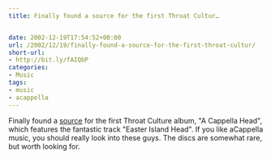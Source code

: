 ```yaml
---
title: Finally found a source for the first Throat Cultur…


date: 2002-12-19T17:54:52+00:00
url: /2002/12/19/finally-found-a-source-for-the-first-throat-cultur/
short-url:
- http://bit.ly/fAIQbP
categories:
- Music
tags:
- music
- acappella
---
```

Finally found a <a href="http://www.singers.com/contemp/throatculture.html">source</a> for the first Throat Culture album, "A Cappella Head", which features the fantastic track "Easter Island Head". If you like aCappella music, you should really look into these guys. The discs are somewhat rare, but worth looking for.